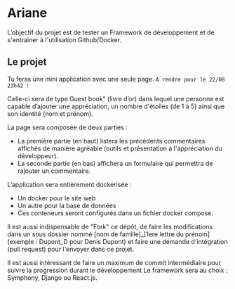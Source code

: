 # Ariane
L’objectif du projet est de tester un Framework de développement et de s'entrainer à l'utilisation Github/Docker.

## Le projet

Tu feras une mini application avec une seule page. ```A rendre pour le 22/08 23h42 !```

Celle-ci sera de type Guest book" (livre d’or) dans lequel une personne est capable d’ajouter une appréciation, un nombre d'étoiles (de 1 à 5) ainsi que son identité (nom et prénom).

La page sera composée de deux parties :
- La première partie (en haut) listera les précédents commentaires affichés de manière agréable (outils et présentation à l'appréciation du développeur).
- La seconde partie (en bas) affichera un formulaire qui permettra de rajouter un commentaire.

L’application sera entièrement dockerisée :
-	Un docker pour le site web
-	Un autre pour la base de données
-	Ces conteneurs seront configurés dans un fichier docker compose.

Il est aussi indispensable de "Fork" ce dépôt, de faire les modifications dans un sous dossier nommé [nom de famille]_[1ere lettre du prénom]  (exemple : Dupont_D pour Denis Dupont) et faire une demande d'intégration (pull request) pour l'envoyer dans ce projet.

Il est aussi intéressant de faire un maximum de commit intermédiaire pour suivre la progression durant le développement
Le framework sera au choix : Symphony, Django ou React.js.

